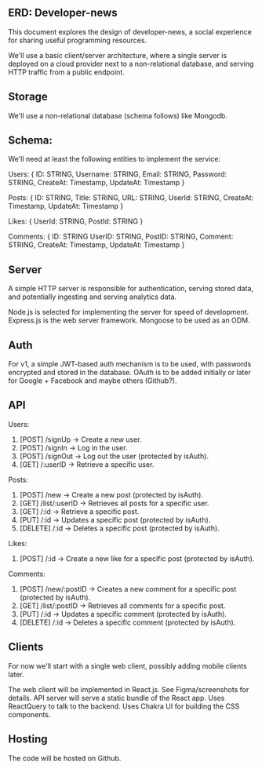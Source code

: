 ## ERD: Developer-news

This document explores the design of developer-news, a social experience for sharing useful programming resources.

We'll use a basic client/server architecture, where a single server is deployed on a cloud provider next to a non-relational database, and serving HTTP traffic from a public endpoint.

## Storage

We'll use a non-relational database (schema follows) like Mongodb.

## Schema:

We'll need at least the following entities to implement the service:

Users:
{
ID: STRING,
Username: STRING,
Email: STRING,
Password: STRING,
CreateAt: Timestamp,
UpdateAt: Timestamp
}

Posts:
{
ID: STRING,
Title: STRING,
URL: STRING,
UserId: STRING,
CreateAt: Timestamp,
UpdateAt: Timestamp
}

Likes:
{
UserId: STRING,
PostId: STRING
}

Comments:
{
ID: STRING
UserID: STRING,
PostID: STRING,
Comment: STRING,
CreateAt: Timestamp,
UpdateAt: Timestamp
}

## Server

A simple HTTP server is responsible for authentication, serving stored data, and potentially ingesting and serving analytics data.

Node.js is selected for implementing the server for speed of development.
Express.js is the web server framework.
Mongoose to be used as an ODM.

## Auth

For v1, a simple JWT-based auth mechanism is to be used, with passwords encrypted and stored in the database. OAuth is to be added initially or later for Google + Facebook and maybe others (Github?).

## API

Users:

1. [POST] /signUp -> Create a new user.
2. [POST] /signIn -> Log in the user.
3. [POST] /signOut -> Log out the user (protected by isAuth).
4. [GET] /:userID -> Retrieve a specific user.

Posts:

1. [POST] /new -> Create a new post (protected by isAuth).
2. [GET] /list/:userID -> Retrieves all posts for a specific user.
3. [GET] /:id -> Retrieve a specific post.
4. [PUT] /:id -> Updates a specific post (protected by isAuth).
5. [DELETE] /:id -> Deletes a specific post (protected by isAuth).

Likes:

1. [POST] /:id -> Create a new like for a specific post (protected by isAuth).

Comments:

1. [POST] /new/:postID -> Creates a new comment for a specific post (protected by isAuth).
2. [GET] /list/:postID -> Retrieves all comments for a specific post.
3. [PUT] /:id -> Updates a specific comment (protected by isAuth).
4. [DELETE] /:id -> Deletes a specific comment (protected by isAuth).

## Clients

For now we'll start with a single web client, possibly adding mobile clients later.

The web client will be implemented in React.js. See Figma/screenshots for details. API server will serve a static bundle of the React app. Uses ReactQuery to talk to the backend. Uses Chakra UI for building the CSS components.

## Hosting

The code will be hosted on Github.
